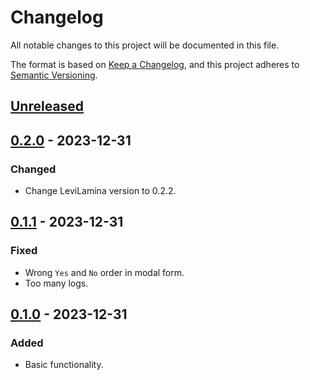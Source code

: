 # Changelog

All notable changes to this project will be documented in this file.

The format is based on [Keep a Changelog](https://keepachangelog.com/en/1.0.0/),
and this project adheres to [Semantic Versioning](https://semver.org/spec/v2.0.0.html).

## [Unreleased]

## [0.2.0] - 2023-12-31

### Changed

- Change LeviLamina version to 0.2.2.

## [0.1.1] - 2023-12-31

### Fixed

- Wrong `Yes` and `No` order in modal form.
- Too many logs.

## [0.1.0] - 2023-12-31

### Added

- Basic functionality.

[unreleased]: https://github.com/futrime/better-suicide/compare/v0.2.0...HEAD
[0.2.0]: https://github.com/futrime/better-suicide/compare/v0.1.1...v0.2.0
[0.1.1]: https://github.com/futrime/better-suicide/compare/v0.1.0...v0.1.1
[0.1.0]: https://github.com/futrime/better-suicide/releases/tag/v0.1.0
